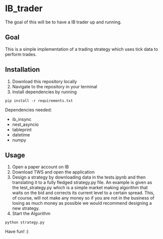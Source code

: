 # IB_trader

The goal of this will be to have a IB trader up and running.

## Goal
This is a simple implementation of a trading strategy which uses tick data to perform trades.

## Installation
1. Download this repository locally
2. Navigate to the repository in your terminal
2. Install dependencies by running
```
pip install -r requirements.txt
```
Dependencies needed:
- ib_insync
- nest_asyncio
- tableprint
- datetime
- numpy

## Usage
1. Open a paper account on IB
2. Download TWS and open the application
3. Design a strategy by downloading data in the tests.ipynb and then translating it to a fully fledged strategy.py file. An example is given as the test_strategy.py which is a simple market making algorithm that waits on the bid and corrects its current level to a certain spread. This, of course, will not make any money so if you are not in the business of losing as much money as possible we would recommend designing a new strategy.
4. Start the Algorithm
```
python strategy.py
```

Have fun! :)
